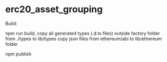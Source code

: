 # erc20_asset_grouping

Build:

npm run build,
copy all generated types (.d.ts files) outside factory folder from ./types to lib/types
copy json files from ethereum/abi to lib/ethereum folder

npm publish

